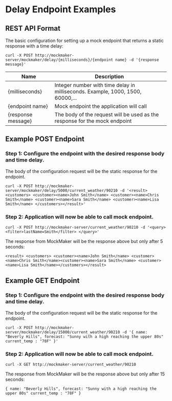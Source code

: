 # Delay Endpoint Examples

## REST API Format

The basic configuration for setting up a mock endpoint that returns a static response with a time delay:

```
curl -X POST http://mockmaker-server/mockmaker/delay/{milliseconds}/{endpoint name} -d '{response message}'
```

Name               | Description
------------------ | ------------------------------------------------------------------------------
{milliseconds}     | Integer number with time delay in milliseconds. Example, 1000, 1500, 60000,...
{endpoint name}    | Mock endpoint the application will call
{response message} | The body of the request will be used as the response for the mock endpoint

## Example POST Endpoint

### Step 1: Configure the endpoint with the desired response body and time delay.

The body of the configuration request will be the static response for the endpoint.

```
curl -X POST http://mockmaker-server/mockmaker/delay/5000/current_weather/90210 -d '<result> <customers> <customer><name>John Smith</name> <customer><name>Chris Smith</name> <customer><name>Sara Smith</name> <customer><name>Lisa Smith</name> </customers></result>'
```

### Step 2: Application will now be able to call mock endpoint.

```
curl -X POST http://mockmaker-server/current_weather/90210 -d '<query><filter>lastName=Smith</filter> </query>'
```

The response from MockMaker will be the response above but only after 5 seconds:

```
<result> <customers> <customer><name>John Smith</name> <customer><name>Chris Smith</name><customer><name>Sara Smith</name> <customer><name>Lisa Smith</name></customers></result>
```


## Example GET Endpoint

### Step 1: Configure the endpoint with the desired response body and time delay.

The body of the configuration request will be the static response for the endpoint.

```
curl -X POST http://mockmaker-server/mockmaker/delay/15000/current_weather/90210 -d '{ name: "Beverly Hills", forecast: "Sunny with a high reaching the upper 80s" current_temp : "78F" }'
```

### Step 2: Application will now be able to call mock endpoint.

```
curl -X GET http://mockmaker-server/current_weather/90210
```

The response from MockMaker will be the response above but only after 15 seconds:

```
{ name: "Beverly Hills", forecast: "Sunny with a high reaching the upper 80s" current_temp : "78F" }
```
